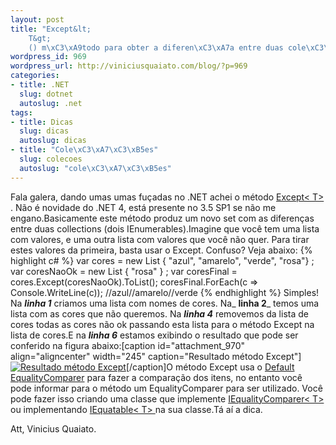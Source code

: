 ```yaml
--- 
layout: post
title: "Except&lt;
    T&gt;
    () m\xC3\xA9todo para obter a diferen\xC3\xA7a entre duas cole\xC3\xA7\xC3\xB5es"
wordpress_id: 969
wordpress_url: http://viniciusquaiato.com/blog/?p=969
categories: 
- title: .NET
  slug: dotnet
  autoslug: .net
tags: 
- title: Dicas
  slug: dicas
  autoslug: dicas
- title: "Cole\xC3\xA7\xC3\xB5es"
  slug: colecoes
  autoslug: "cole\xC3\xA7\xC3\xB5es"
---
```

Fala galera, dando umas umas fuçadas no .NET achei o método [Except&lt;
    T&gt;
    ](http://msdn.microsoft.com/en-us/library/bb300779.aspx). Não é novidade do .NET 4, está presente no 3.5 SP1 se não me engano.Basicamente este método produz um novo set com as diferenças entre duas collections (dois IEnumerables).Imagine que você tem uma lista com valores, e uma outra lista com valores que você não quer. Para tirar estes valores da primeira, basta usar o Except. Confuso? Veja abaixo:
{% highlight c# %}
var cores = new List<string> { "azul", "amarelo", "verde", "rosa"}
;
var coresNaoOk = new List<string> { "rosa" }
;
var coresFinal = cores.Except(coresNaoOk).ToList();
    coresFinal.ForEach(c => Console.WriteLine(c));
    //azul//amarelo//verde</string></string>
{% endhighlight %}
Simples! Na **_linha 1_** criamos uma lista com nomes de cores. Na_ **linha 2**_ temos uma lista com as cores que não queremos. Na _**linha 4**_ removemos da lista de cores todas as cores não ok passando esta lista para o método Except na lista de cores.E na _**linha 6**_ estamos exibindo o resultado que pode ser conferido na figura abaixo:[caption id="attachment_970" align="aligncenter" width="245" caption="Resultado método Except"][![Resultado método Except](http://viniciusquaiato.com/blog/wp-content/uploads/2010/05/Except.jpg "Resultado método Except")](http://viniciusquaiato.com/blog/wp-content/uploads/2010/05/Except.jpg)[/caption]O método Except usa o [Default EqualityComparer](http://msdn.microsoft.com/en-us/library/ms224763.aspx) para fazer a comparação dos itens, no entanto você pode informar para o método um EqualityComparer para ser utilizado. Você pode fazer isso criando uma classe que implemente [IEqualityComparer&lt;
    T&gt;
    ](http://msdn.microsoft.com/pt-br/library/system.collections.iequalitycomparer(VS.90).aspx) ou implementando [IEquatable&lt;
    T&gt;
    ](http://msdn.microsoft.com/pt-br/library/ms131187(VS.90).aspx) na sua classe.Tá aí a dica.

Att,
Vinicius Quaiato.
